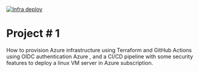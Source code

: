 [![Infra deploy](https://github.com/javiercaparo/azure-project-1/actions/workflows/deploy-infra.yaml/badge.svg?branch=main)](https://github.com/javiercaparo/azure-project-1/actions/workflows/deploy-infra.yaml)

# Project # 1

How to provision Azure infrastructure using Terraform and GitHub Actions using OIDC authentication Azure , and  a CI/CD pipeline  with some security features to deploy a linux VM server in Azure subscription.
